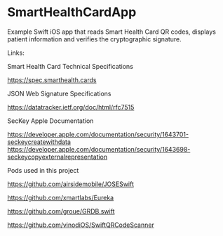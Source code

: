 # SmartHealthCardApp
Example Swift iOS app that reads Smart Health Card QR codes, displays patient information and verifies the cryptographic signature.

Links:

Smart Health Card Technical Specifications

https://spec.smarthealth.cards

JSON Web Signature Specifications

https://datatracker.ietf.org/doc/html/rfc7515

SecKey Apple Documentation

https://developer.apple.com/documentation/security/1643701-seckeycreatewithdata
https://developer.apple.com/documentation/security/1643698-seckeycopyexternalrepresentation

Pods used in this project

https://github.com/airsidemobile/JOSESwift

https://github.com/xmartlabs/Eureka

https://github.com/groue/GRDB.swift

https://github.com/vinodiOS/SwiftQRCodeScanner



